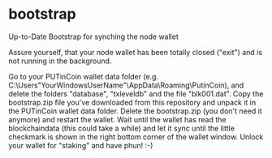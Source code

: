 # bootstrap
Up-to-Date Bootstrap for synching the node wallet

Assure yourself, that your node wallet has been totally closed ("exit") and is not running in the background. 

Go to your PUTinCoin wallet data folder (e.g. C:\\Users\"YourWindowsUserName"\AppData\Roaming\PutinCoin), and delete the folders "database", "txleveldb" and the file "blk001.dat". Copy the bootstrap.zip file you've downloaded from this repository and unpack it in the PUTinCoin wallet data folder. Delete the bootstrap.zip (you don't need it anymore) and restart the wallet. Wait until the wallet has read the blockchaindata (this could take a while) and let it sync until the little checkmark is shown in the right bottom corner of the wallet window. Unlock your wallet for "staking" and have phun! :-)
